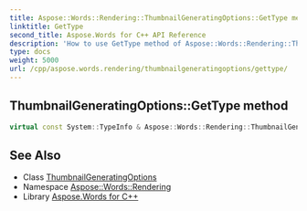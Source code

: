 ```yaml
---
title: Aspose::Words::Rendering::ThumbnailGeneratingOptions::GetType method
linktitle: GetType
second_title: Aspose.Words for C++ API Reference
description: 'How to use GetType method of Aspose::Words::Rendering::ThumbnailGeneratingOptions class in C++.'
type: docs
weight: 5000
url: /cpp/aspose.words.rendering/thumbnailgeneratingoptions/gettype/
---
```

## ThumbnailGeneratingOptions::GetType method




```cpp
virtual const System::TypeInfo & Aspose::Words::Rendering::ThumbnailGeneratingOptions::GetType() const override
```

## See Also

* Class [ThumbnailGeneratingOptions](../)
* Namespace [Aspose::Words::Rendering](../../)
* Library [Aspose.Words for C++](../../../)
